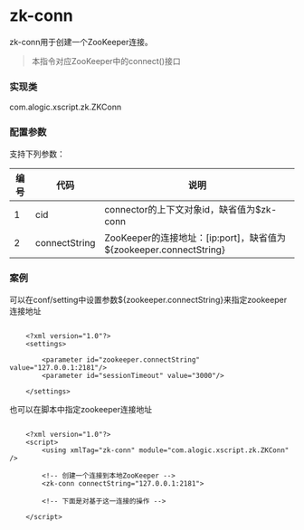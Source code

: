 zk-conn
=======

zk-conn用于创建一个ZooKeeper连接。

>本指令对应ZooKeeper中的connect()接口

### 实现类

com.alogic.xscript.zk.ZKConn

### 配置参数

支持下列参数：

| 编号 | 代码 | 说明 |
| ---- | ---- | ---- |
| 1 | cid | connector的上下文对象id，缺省值为$zk-conn |
| 2 | connectString | ZooKeeper的连接地址：[ip:port]，缺省值为${zookeeper.connectString} |


### 案例
可以在conf/setting中设置参数${zookeeper.connectString}来指定zookeeper连接地址
```

	<?xml version="1.0"?>
	<settings>
	
		<parameter id="zookeeper.connectString" value="127.0.0.1:2181"/>
		<parameter id="sessionTimeout" value="3000"/>
		
	</settings>

```

也可以在脚本中指定zookeeper连接地址

```

	<?xml version="1.0"?>
	<script>
		<using xmlTag="zk-conn" module="com.alogic.xscript.zk.ZKConn" />
		
		<!-- 创建一个连接到本地ZooKeeper -->
		<zk-conn connectString="127.0.0.1:2181">
		
		<!-- 下面是对基于这一连接的操作 -->
		
	</script>
	
```